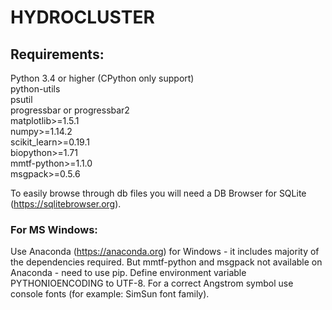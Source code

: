 # HYDROCLUSTER

## Requirements:
Python 3.4 or higher (CPython only support)  
python-utils  
psutil  
progressbar or progressbar2  
matplotlib>=1.5.1  
numpy>=1.14.2  
scikit_learn>=0.19.1  
biopython>=1.71  
mmtf-python>=1.1.0  
msgpack>=0.5.6

To easily browse through db files you will need a DB Browser for SQLite (<https://sqlitebrowser.org>).

### For MS Windows:
Use Anaconda (<https://anaconda.org>) for Windows - it includes majority of the dependencies required.
But mmtf-python and msgpack not available on Anaconda - need to use pip.
Define environment variable PYTHONIOENCODING to UTF-8.
For a correct Angstrom symbol use console fonts
(for example: SimSun font family).

